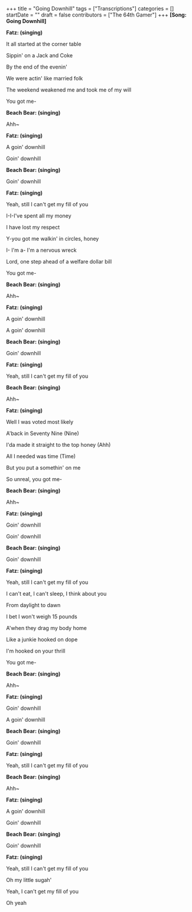 +++
title = "Going Downhill"
tags = ["Transcriptions"]
categories = []
startDate = ""
draft = false
contributors = ["The 64th Gamer"]
+++
**[Song: Going Downhill]**

**Fatz: (singing)**

It all started at the corner table

Sippin' on a Jack and Coke

By the end of the evenin'

We were actin' like married folk

The weekend weakened me and took me of my will

You got me-

**Beach Bear: (singing)**

Ahh~

**Fatz: (singing)**

A goin' downhill

Goin' downhill

**Beach Bear: (singing)**

Goin' downhill

**Fatz: (singing)**

Yeah, still I can't get my fill of you

I-I-I've spent all my money

I have lost my respect

Y-you got me walkin' in circles, honey

I- I'm a- I'm a nervous wreck

Lord, one step ahead of a welfare dollar bill

You got me-

**Beach Bear: (singing)**

Ahh~

**Fatz: (singing)**

A goin' downhill

A goin' downhill

**Beach Bear: (singing)**

Goin' downhill

**Fatz: (singing)**

Yeah, still I can't get my fill of you

**Beach Bear: (singing)**

Ahh~

**Fatz: (singing)**

Well I was voted most likely

A'back in Seventy Nine (Nine)

I'da made it straight to the top honey (Ahh)

All I needed was time (Time)

But you put a somethin' on me

So unreal, you got me-

**Beach Bear: (singing)**

Ahh~

**Fatz: (singing)**

Goin' downhill

Goin' downhill

**Beach Bear: (singing)**

Goin' downhill

**Fatz: (singing)**

Yeah, still I can't get my fill of you

I can't eat, I can't sleep, I think about you

From daylight to dawn

I bet I won't weigh 15 pounds

A'when they drag my body home

Like a junkie hooked on dope

I'm hooked on your thrill

You got me-

**Beach Bear: (singing)**

Ahh~

**Fatz: (singing)**

Goin' downhill

A goin' downhill

**Beach Bear: (singing)**

Goin' downhill

**Fatz: (singing)**

Yeah, still I can't get my fill of you

**Beach Bear: (singing)**

Ahh~

**Fatz: (singing)**

A goin' downhill

Goin' downhill

**Beach Bear: (singing)**

Goin' downhill

**Fatz: (singing)**

Yeah, still I can't get my fill of you

Oh my little sugah'

Yeah, I can't get my fill of you

Oh yeah
